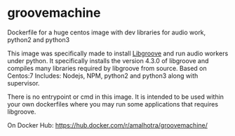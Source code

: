 # groovemachine
Dockerfile for a huge centos image with dev libraries for audio work, python2 and python3

This image was specifically made to install [Libgroove](https://github.com/andrewrk/libgroove) and run audio workers under python. It specifically installs the version 4.3.0 of libgroove and compiles many libraries required by libgroove from source. 
Based on Centos:7
Includes: Nodejs, NPM, python2 and python3 along with supervisor.  

There is no entrypoint or cmd in this image. It is intended to be used within your own dockerfiles where you may run some applications that requires libgroove.

On Docker Hub:
https://hub.docker.com/r/amalhotra/groovemachine/
